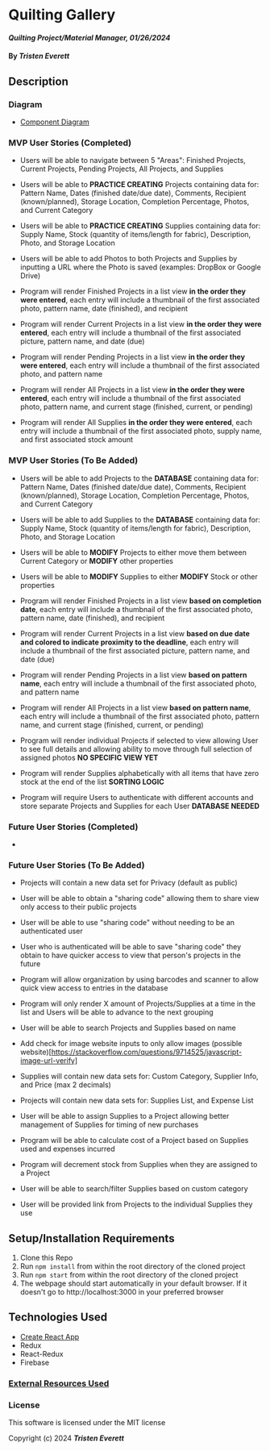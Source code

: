 # Quilting Gallery

#### _Quilting Project/Material Manager, 01/26/2024_

#### By _**Tristen Everett**_

## Description



### Diagram

* [Component Diagram](./Component_Diagram.html)

### MVP User Stories (Completed)

* Users will be able to navigate between 5 "Areas": Finished Projects, Current Projects, Pending Projects, All Projects, and Supplies
* Users will be able to **PRACTICE CREATING** Projects containing data for: Pattern Name, Dates (finished date/due date), Comments, Recipient (known/planned), Storage Location, Completion Percentage, Photos, and Current Category
* Users will be able to **PRACTICE CREATING** Supplies containing data for: Supply Name, Stock (quantity of items/length for fabric), Description, Photo, and Storage Location
* Users will be able to add Photos to both Projects and Supplies by inputting a URL where the Photo is saved (examples: DropBox or Google Drive)

* Program will render Finished Projects in a list view **in the order they were entered**, each entry will include a thumbnail of the first associated photo, pattern name, date (finished), and recipient
* Program will render Current Projects in a list view **in the order they were entered**, each entry will include a thumbnail of the first associated picture, pattern name, and date (due)
* Program will render Pending Projects in a list view **in the order they were entered**, each entry will include a thumbnail of the first associated photo, and pattern name
* Program will render All Projects in a list view **in the order they were entered**, each entry will include a thumbnail of the first associated photo, pattern name, and current stage (finished, current, or pending)
* Program will render All Supplies **in the order they were entered**, each entry will include a thumbnail of the first associated photo, supply name, and first associated stock amount

### MVP User Stories (To Be Added)

* Users will be able to add Projects to the **DATABASE** containing data for: Pattern Name, Dates (finished date/due date), Comments, Recipient (known/planned), Storage Location, Completion Percentage, Photos, and Current Category
* Users will be able to add Supplies to the **DATABASE** containing data for: Supply Name, Stock (quantity of items/length for fabric), Description, Photo, and Storage Location
* Users will be able to **MODIFY** Projects to either move them between Current Category or **MODIFY** other properties
* Users will be able to **MODIFY** Supplies to either **MODIFY** Stock or other properties

* Program will render Finished Projects in a list view **based on completion date**, each entry will include a thumbnail of the first associated photo, pattern name, date (finished), and recipient
* Program will render Current Projects in a list view **based on due date and colored to indicate proximity to the deadline**, each entry will include a thumbnail of the first associated picture, pattern name, and date (due)
* Program will render Pending Projects in a list view **based on pattern name**, each entry will include a thumbnail of the first associated photo, and pattern name
* Program will render All Projects in a list view **based on pattern name**, each entry will include a thumbnail of the first associated photo, pattern name, and current stage (finished, current, or pending)
* Program will render individual Projects if selected to view allowing User to see full details and allowing ability to move through full selection of assigned photos **NO SPECIFIC VIEW YET**
* Program will render Supplies alphabetically with all items that have zero stock at the end of the list **SORTING LOGIC**
* Program will require Users to authenticate with different accounts and store separate Projects and Supplies for each User **DATABASE NEEDED**

### Future User Stories (Completed)

* 

### Future User Stories (To Be Added)

* Projects will contain a new data set for Privacy (default as public)
* User will be able to obtain a "sharing code" allowing them to share view only access to their public projects
* User will be able to use "sharing code" without needing to be an authenticated user
* User who is authenticated will be able to save "sharing code" they obtain to have quicker access to view that person's projects in the future

* Program will allow organization by using barcodes and scanner to allow quick view access to entries in the database

* Program will only render X amount of Projects/Supplies at a time in the list and Users will be able to advance to the next grouping

* User will be able to search Projects and Supplies based on name

* Add check for image website inputs to only allow images (possible website)[https://stackoverflow.com/questions/9714525/javascript-image-url-verify]
* Supplies will contain new data sets for: Custom Category, Supplier Info, and Price (max 2 decimals)
* Projects will contain new data sets for: Supplies List, and Expense List
* User will be able to assign Supplies to a Project allowing better management of Supplies for timing of new purchases
* Program will be able to calculate cost of a Project based on Supplies used and expenses incurred
* Program will decrement stock from Supplies when they are assigned to a Project
* User will be able to search/filter Supplies based on custom category
* User will be provided link from Projects to the individual Supplies they use

## Setup/Installation Requirements

1. Clone this Repo
2. Run `npm install` from within the root directory of the cloned project
3. Run `npm start` from within the root directory of the cloned project
4. The webpage should start automatically in your default browser. If it doesn't go to http://localhost:3000 in your preferred browser

## Technologies Used

* [Create React App](https://github.com/facebook/create-react-app)
* Redux
* React-Redux
* Firebase

### [External Resources Used](./ResourceCredits.md)

<!-- ### Progress Log
#### 06/14/2022
* 3:10 PM - work on building README
* 3:50 PM - create Component_Diagram to edit later
* 3:53 PM - end of day
#### 06/15/2022
* 1:40 PM - work on building Component_Diagram
* 3:37 PM - end of day
#### 06/16/2022
* 1:05 PM - work on building Component_Diagram
* 4:03 PM - end of day
#### 06/17/2022
* 1:05 PM - work on building Component_Diagram
* 4:06 PM - end of day
#### 11/10/2022
* 1:45 PM - work on setting up files for building static site
* 2:07 PM - start working on static site
* 3:30 PM - end of day
#### 11/15/2022
* 2:00 PM - work on CSS file for styling drop down menus
* 3:15 PM - return to working on building NavigationBar using new CSS styles
* 3:45 PM - end of day
#### 11/16/2022
* 1:45 PM - work on designing account component
* 3:50 PM - end of day
#### 11/18/2022
* 2:05 PM - work on CustomModal component
* 2:45 PM - work on adding a modal for account creation
* 4:15 PM - end of day -->

### License

This software is licensed under the MIT license

Copyright (c) 2024 **_Tristen Everett_**